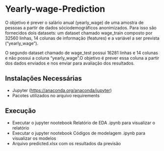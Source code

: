 # Yearly-wage-Prediction

O objetivo é prever o salário anual (yearly_wage) de uma amostra de pessoas a partir de dados sóciodemográficos anonimizados.  Para isso são fornecidos dois datasets: um dataset chamado wage_train composto por 32560 linhas, 14 colunas de informação (features) e a variável a ser prevista (“yearly_wage”). 

O segundo dataset chamado de wage_test possui 16281 linhas e 14 colunas e não possui a coluna “yearly_wage”.O objetivo é prever essa coluna a partir dos dados enviados e nos enviar para avaliação dos resultados.

## Instalações Necessárias

- Jupyter (https://anaconda.org/anaconda/jupyter)
- Pacotes utilizados no arquivo requirements

## Execução

- Executar o jupyter nootebook Relatório de EDA .ipynb para visualizar o relatório
- Executar o jupyter nootebook Códigos de modelagem .ipynb para visualizar os modelos 
- Arquivo predicted.xlsx com os resultados da previsão 
